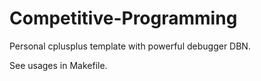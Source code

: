 # Competitive-Programming

Personal cplusplus template with powerful debugger DBN.

See usages in Makefile.
